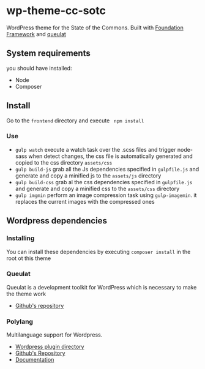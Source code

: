 # wp-theme-cc-sotc
WordPress theme for the State of the Commons. Built with [Foundation Framework](http://foundation.zurb.com/) and [queulat](https://github.com/felipelavinz/queulat)

## System requirements
you should have installed:
- Node
- Composer

## Install
Go to the `frontend` directory and execute
``` npm install``` 

### Use
- ```gulp watch``` execute a watch task over the .scss files and trigger node-sass when detect changes, the css file is automatically generated and copied to the css directory `assets/css`
- ```gulp build-js``` grab all the Js dependencies specified in `gulpfile.js`  and generate and copy a minified js to the `assets/js` directory
- ```gulp build-css``` grab al the css dependencies specified in `gulpfile.js` and generate and copy a minified css to the `assets/css` directory
- ```gulp imgmin``` perform an image compression task using `gulp-imagemin`. it replaces the current images with the compressed ones

## Wordpress dependencies
### Installing
You can install these dependencies by executing ```composer install``` in the root ot this theme

### Queulat 
Queulat is a development toolkit for WordPress which is necessary to make the theme work 
- [Github's repository](https://github.com/creativecommons/queulat)
### Polylang
Multilanguage support for Wordpress. 
- [Wordpress plugin directory](https://wordpress.org/plugins/polylang/)
- [Github's Repository](https://github.com/polylang/polylang)
- [Documentation](https://polylang.pro/doc/)